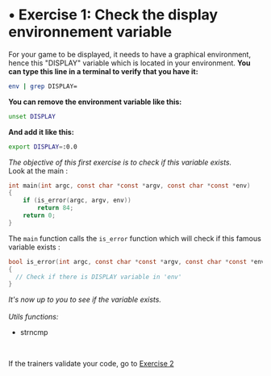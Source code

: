 # • Exercise 1: Check the display environnement variable

For your game to be displayed, it needs to have a graphical environment, hence this "DISPLAY" variable which is located in your environment.
**You can type this line in a terminal to verify that you have it:**
```bash
env | grep DISPLAY=
```
**You can remove the environment variable like this:**
```bash
unset DISPLAY
```
**And add it like this:**
```bash
export DISPLAY=:0.0
```

_The objective of this first exercise is to check if this variable exists._
<br/>
Look at the main :
```c
int main(int argc, const char *const *argv, const char *const *env)
{
	if (is_error(argc, argv, env))
        return 84;
    return 0;
}
```

The `main` function calls the `is_error` function which will check if this famous variable exists :
```c
bool is_error(int argc, const char *const *argv, const char *const *env)
{
  // Check if there is DISPLAY variable in 'env'
}
```
_It's now up to you to see if the variable exists._
<br/><br/>
_Utils functions:_
- strncmp

<br/>

If the trainers validate your code, go to [Exercise 2](./exercise2.md)
